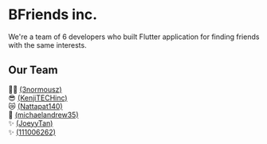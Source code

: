 # BFriends inc.
We're a team of 6 developers who built Flutter application for finding friends with the same interests.
## Our Team
🧑‍💻 [(3normousz)](https://github.com/3normousz)<br>
😎 [(KenjiTECHinc)](https://github.com/KenjiTECHinc)<br>
😿 [(Nattapat140)](https://github.com/Nattapat140)<br>
🤠 [(michaelandrew35)](https://github.com/michaelandrew35)<br>
✨ [(JoeyyTan)](https://github.com/JoeyyTan)<br>
✨ [(111006262)](https://github.com/111006262)

